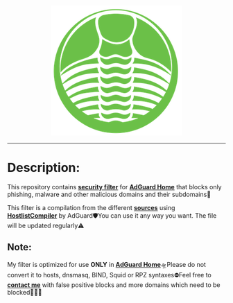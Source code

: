 <p align="center">
<img src="trlbt_logo.png" />
</p>

***

# Description:

This repository contains <b><a href="filter.txt">security filter</a></b> for <b><a href="https://adguard.com/en/adguard-home.html">AdGuard Home</a></b> that blocks only phishing, malware and other malicious domains and their subdomains🤬

This filter is a compilation from the different <b><a href="configuration.json">sources</a></b> using <b><a href="https://github.com/AdguardTeam/HostlistCompiler">HostlistCompiler</a></b> by AdGuard🛡You can use it any way you want. The file will be updated regularly⚠️

## Note:

My filter is optimized for use <b>ONLY</b> in <b><a href="https://github.com/AdguardTeam/AdGuardHome">AdGuard Home</a></b>🛸Please do not convert it to hosts, dnsmasq, BIND, Squid or RPZ syntaxes⛔️Feel free to <b><a href="mailto:contact@ammnt.app">contact me</a></b> with false positive blocks and more domains which need to be blocked🙋🏻‍♂️
